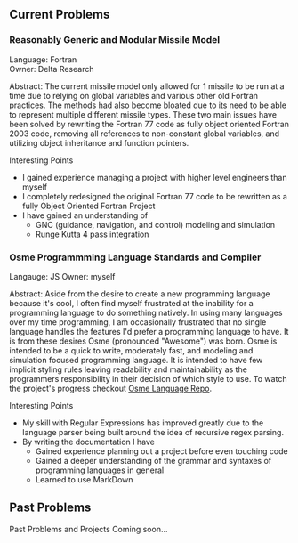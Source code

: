 ## Current Problems

### Reasonably Generic and Modular Missile Model
Language: Fortran  
Owner: Delta Research  

Abstract: The current missile model only allowed for 1 missile to be run at a time due to relying on global variables and various other old Fortran practices. The methods had also become bloated due to its need to be able to represent multiple different missile types. These two main issues have been solved by rewriting the Fortran 77 code as fully object oriented Fortran 2003 code, removing all references to non-constant global variables, and utilizing object inheritance and function pointers.

Interesting Points
* I gained experience managing a project with higher level engineers than myself
* I completely redesigned the original Fortran 77 code to be rewritten as a fully Object Oriented Fortran Project
* I have gained an understanding of 
  * GNC (guidance, navigation, and control) modeling and simulation
  * Runge Kutta 4 pass integration


### Osme Programmming Language Standards and Compiler
Langauge: JS
Owner: myself

Abstract: Aside from the desire to create a new programming language because it's cool, I often find myself frustrated at the inability for a programming language to do something natively. In using many languages over my time programming, I am occasionally frustrated that no single language handles the features I'd prefer a programming language to have. It is from these desires Osme (pronounced "Awesome") was born. Osme is intended to be a quick to write, moderately fast, and modeling and simulation focused programming language. It is intended to have few implicit styling rules leaving readability and maintainability as the programmers responsibility in their decision of which style to use. To watch the project's progress checkout [Osme Language Repo](https://github.com/trippalamb/Osme).

Interesting Points
* My skill with Regular Expressions has improved greatly due to the language parser being built around the idea of recursive regex parsing.
* By writing the documentation I have
  * Gained experience planning out a project before even touching code
  * Gained a deeper understanding of the grammar and syntaxes of programming languages in general
  * Learned to use MarkDown

## Past Problems

Past Problems and Projects Coming soon...
